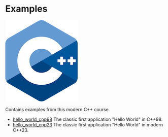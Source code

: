 # Examples

![logo](../docs/pictures/logo.png)

Contains examples from this modern C++ course.

* [hello_world_cpp98](hello_world_cpp98/README.md) The classic first application "Hello World" in C++98.
* [hello_world_cpp23](hello_world_cpp23/README.md) The classic first application "Hello World" in modern C++23.
